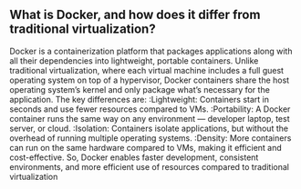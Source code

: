 ## What is Docker, and how does it differ from traditional virtualization?
Docker is a containerization platform that packages applications along with all their dependencies into lightweight, portable containers. Unlike traditional virtualization, where each virtual machine includes a full guest operating system on top of a hypervisor, Docker containers share the host operating system’s kernel and only package what’s necessary for the application.
The key differences are:
:Lightweight: Containers start in seconds and use fewer resources compared to VMs.
:Portability: A Docker container runs the same way on any environment — developer laptop, test server, or cloud.
:Isolation: Containers isolate applications, but without the overhead of running multiple operating systems.
:Density: More containers can run on the same hardware compared to VMs, making it efficient and cost-effective.
So, Docker enables faster development, consistent environments, and more efficient use of resources compared to traditional virtualization
